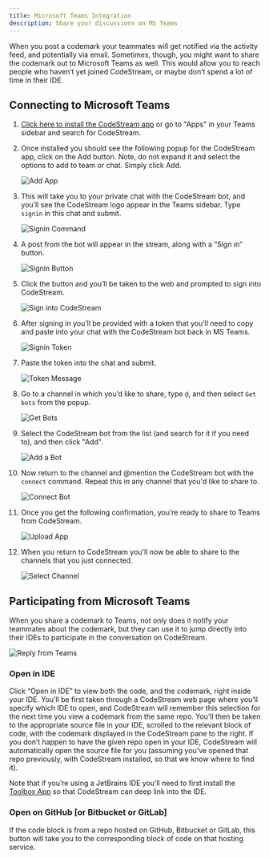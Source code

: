 ```yaml
---
title: Microsoft Teams Integration
description: Share your discussions on MS Teams
---
```


When you post a codemark your teammates will get notified via the activity feed,
and potentially via email. Sometimes, though, you might want to share the
codemark out to Microsoft Teams as well. This would allow you to reach people
who haven’t yet joined CodeStream, or maybe don’t spend a lot of time in their
IDE. 

## Connecting to Microsoft Teams

1. [Click here to install the CodeStream
   app](https://teams.microsoft.com/l/app/7cf49ab7-8b65-4407-b494-f02b525eef2b?source=store-copy-link)
   or go to "Apps" in your Teams sidebar and search for CodeStream.

1. Once installed you should see the following popup for the CodeStream app,
   click on the Add button. Note, do not expand it and select the options to add
   to team or chat. Simply click Add.

	![Add App](../assets/images/MSTCSAppPage.png)

1. This will take you to your private chat with the CodeStream bot, and you’ll
   see the CodeStream logo appear in the Teams sidebar. Type `signin` in this
   chat and submit.

	![Signin Command](../assets/images/MSTSigninMsg.png)

1. A post from the bot will appear in the stream, along with a “Sign in” button.

	![Signin Button](../assets/images/MSTSigninButton.png)

1. Click the button and you’ll be taken to the web and prompted to sign into
   CodeStream. 

	![Sign into CodeStream](../assets/images/MSTCSSigninPage.png)

1. After signing in you’ll be provided with a token that you’ll need to copy and
   paste into your chat with the CodeStream bot back in MS Teams. 

	![Signin Token](../assets/images/MSTSigninToken.png)

1. Paste the token into the chat and submit.

	![Token Message](../assets/images/MSTTokenMsg.png)

1. Go to a channel in which you’d like to share, type `@`, and then select `Get
   bots` from the popup. 

	![Get Bots](../assets/images/MSTGetBots.png)

1. Select the CodeStream bot from the list (and search for it if you need to),
   and then click "Add".

	![Add a Bot](../assets/images/MSTAddABot.png)

1. Now return to the channel and @mention the CodeStream bot with the `connect`
   command. Repeat this in any channel that you'd like to share to.

	![Connect Bot](../assets/images/MSTConnectBot1.png)

1. Once you get the following confirmation, you’re ready to share to Teams from
   CodeStream.

	![Upload App](../assets/images/MSTConnected1.png)

1. When you return to CodeStream you'll now be able to share to the channels
   that you just connected.

	![Select Channel](../assets/images/MSTSelectChannel.png)

## Participating from Microsoft Teams

When you share a codemark to Teams, not only does it notify your teammates about
the codemark, but they can use it to jump directly into their IDEs to
participate in the conversation on CodeStream.

![Reply from Teams](../assets/images/ShareOnMST1.png)

### Open in IDE

Click “Open in IDE” to view both the code, and the codemark, right inside your
IDE. You’ll be first taken through a CodeStream web page where you’ll specify
which IDE to open, and CodeStream will remember this selection for the next time
you view a codemark from the same repo. You’ll then be taken to the appropriate
source file in your IDE, scrolled to the relevant block of code, with the
codemark displayed in the CodeStream pane to the right. If you don’t happen to
have the given repo open in your IDE, CodeStream will automatically open the
source file for you (assuming you’ve opened that repo previously, with
CodeStream installed, so that we know where to find it).

Note that if you’re using a JetBrains IDE you’ll need to first install the
[Toolbox App](https://www.jetbrains.com/toolbox-app/) so that CodeStream can
deep link into the IDE.

### Open on GitHub [or Bitbucket or GitLab]

If the code block is from a repo hosted on GitHub, Bitbucket or GitLab, this
button will take you to the corresponding block of code on that hosting service.
